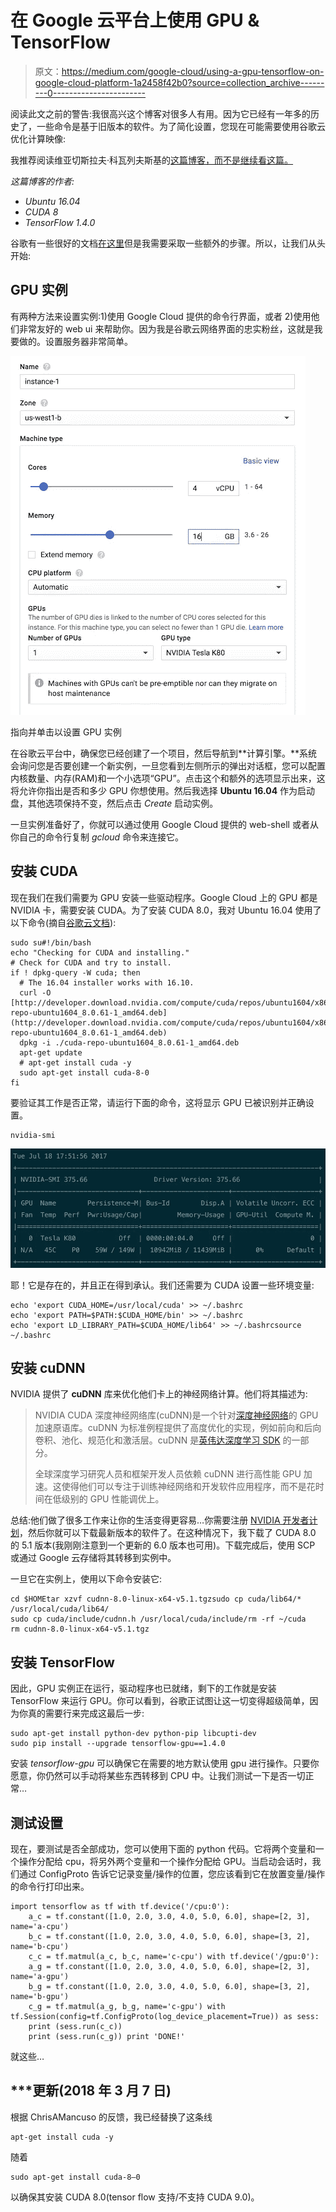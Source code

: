 # 在 Google 云平台上使用 GPU & TensorFlow

> 原文：<https://medium.com/google-cloud/using-a-gpu-tensorflow-on-google-cloud-platform-1a2458f42b0?source=collection_archive---------0----------------------->

阅读此文之前的警告:我很高兴这个博客对很多人有用。因为它已经有一年多的历史了，一些命令是基于旧版本的软件。为了简化设置，您现在可能需要使用谷歌云优化计算映像:

我推荐阅读维亚切斯拉夫·科瓦列夫斯基的[这篇博客，而不是继续看这篇。](https://blog.kovalevskyi.com/deep-learning-images-for-google-cloud-engine-the-definitive-guide-bc74f5fb02bc)

*这篇博客的作者:*

*   *Ubuntu 16.04*
*   *CUDA 8*
*   *TensorFlow 1.4.0*

谷歌有一些很好的文档[在这里](https://cloud.google.com/compute/docs/gpus/add-gpus#install-gpu-driver)但是我需要采取一些额外的步骤。所以，让我们从头开始:

## GPU 实例

有两种方法来设置实例:1)使用 Google Cloud 提供的命令行界面，或者 2)使用他们非常友好的 web ui 来帮助你。因为我是谷歌云网络界面的忠实粉丝，这就是我要做的。设置服务器非常简单。

![](img/acd12db56b6ebfef447a76c605e34f1a.png)

指向并单击以设置 GPU 实例

在谷歌云平台中，确保您已经创建了一个项目，然后导航到**计算引擎。**系统会询问您是否要创建一个新实例，一旦您看到左侧所示的弹出对话框，您可以配置内核数量、内存(RAM)和一个小选项“GPU”。点击这个和额外的选项显示出来，这将允许你指出是否和多少 GPU 你想使用。然后我选择 **Ubuntu 16.04** 作为启动盘，其他选项保持不变，然后点击 *Create* 启动实例。

一旦实例准备好了，你就可以通过使用 Google Cloud 提供的 web-shell 或者从你自己的命令行复制 *gcloud* 命令来连接它。

## 安装 CUDA

现在我们在我们需要为 GPU 安装一些驱动程序。Google Cloud 上的 GPU 都是 NVIDIA 卡，需要安装 CUDA。为了安装 CUDA 8.0，我对 Ubuntu 16.04 使用了以下命令(摘自[谷歌云文档](https://cloud.google.com/compute/docs/gpus/add-gpus#install-gpu-driver)):

```
sudo su#!/bin/bash
echo "Checking for CUDA and installing."
# Check for CUDA and try to install.
if ! dpkg-query -W cuda; then
  # The 16.04 installer works with 16.10.
  curl -O [http://developer.download.nvidia.com/compute/cuda/repos/ubuntu1604/x86_64/cuda-repo-ubuntu1604_8.0.61-1_amd64.deb](http://developer.download.nvidia.com/compute/cuda/repos/ubuntu1604/x86_64/cuda-repo-ubuntu1604_8.0.61-1_amd64.deb)
  dpkg -i ./cuda-repo-ubuntu1604_8.0.61-1_amd64.deb
  apt-get update
  # apt-get install cuda -y
  sudo apt-get install cuda-8-0
fi
```

要验证其工作是否正常，请运行下面的命令，这将显示 GPU 已被识别并正确设置。

```
nvidia-smi
```

![](img/7e152ec3bff62d67c441052a00134840.png)

耶！它是存在的，并且正在得到承认。我们还需要为 CUDA 设置一些环境变量:

```
echo 'export CUDA_HOME=/usr/local/cuda' >> ~/.bashrc
echo 'export PATH=$PATH:$CUDA_HOME/bin' >> ~/.bashrc
echo 'export LD_LIBRARY_PATH=$CUDA_HOME/lib64' >> ~/.bashrcsource ~/.bashrc
```

## 安装 cuDNN

NVIDIA 提供了 **cuDNN** 库来优化他们卡上的神经网络计算。他们将其描述为:

> NVIDIA CUDA 深度神经网络库(cuDNN)是一个针对[深度神经网络](https://developer.nvidia.com/deep-learning)的 GPU 加速原语库。cuDNN 为标准例程提供了高度优化的实现，例如前向和后向卷积、池化、规范化和激活层。cuDNN 是[英伟达深度学习 SDK](https://developer.nvidia.com/deep-learning-sdk) 的一部分。
> 
> 全球深度学习研究人员和框架开发人员依赖 cuDNN 进行高性能 GPU 加速。这使得他们可以专注于训练神经网络和开发软件应用程序，而不是花时间在低级别的 GPU 性能调优上。

总结:他们做了很多工作来让你的生活变得更容易…你需要注册 [NVIDIA 开发者计划](https://developer.nvidia.com/developer-program)，然后你就可以下载最新版本的软件了。在这种情况下，我下载了 CUDA 8.0 的 5.1 版本(我刚刚注意到一个更新的 6.0 版本也可用)。下载完成后，使用 SCP 或通过 Google 云存储将其转移到实例中。

一旦它在实例上，使用以下命令安装它:

```
cd $HOMEtar xzvf cudnn-8.0-linux-x64-v5.1.tgzsudo cp cuda/lib64/* /usr/local/cuda/lib64/
sudo cp cuda/include/cudnn.h /usr/local/cuda/include/rm -rf ~/cuda
rm cudnn-8.0-linux-x64-v5.1.tgz
```

## 安装 TensorFlow

因此，GPU 实例正在运行，驱动程序也已就绪，剩下的工作就是安装 TensorFlow 来运行 GPU。你可以看到，谷歌正试图让这一切变得超级简单，因为你真的需要行来完成这最后一步:

```
sudo apt-get install python-dev python-pip libcupti-dev
sudo pip install --upgrade tensorflow-gpu==1.4.0
```

安装 *tensorflow-gpu* 可以确保它在需要的地方默认使用 gpu 进行操作。只要你愿意，你仍然可以手动将某些东西转移到 CPU 中。让我们测试一下是否一切正常…

## 测试设置

现在，要测试是否全部成功，您可以使用下面的 python 代码。它将两个变量和一个操作分配给 cpu，将另外两个变量和一个操作分配给 GPU。当启动会话时，我们通过 ConfigProto 告诉它记录变量/操作的位置，您应该看到它在放置变量/操作的命令行打印出来。

```
import tensorflow as tf with tf.device('/cpu:0'):
    a_c = tf.constant([1.0, 2.0, 3.0, 4.0, 5.0, 6.0], shape=[2, 3], name='a-cpu')
    b_c = tf.constant([1.0, 2.0, 3.0, 4.0, 5.0, 6.0], shape=[3, 2], name='b-cpu')
    c_c = tf.matmul(a_c, b_c, name='c-cpu') with tf.device('/gpu:0'):
    a_g = tf.constant([1.0, 2.0, 3.0, 4.0, 5.0, 6.0], shape=[2, 3], name='a-gpu')
    b_g = tf.constant([1.0, 2.0, 3.0, 4.0, 5.0, 6.0], shape=[3, 2], name='b-gpu')
    c_g = tf.matmul(a_g, b_g, name='c-gpu') with tf.Session(config=tf.ConfigProto(log_device_placement=True)) as sess:
    print (sess.run(c_c))
    print (sess.run(c_g)) print 'DONE!'
```

就这些…

## ***更新(2018 年 3 月 7 日)

根据 ChrisAMancuso 的反馈，我已经替换了这条线

```
apt-get install cuda -y
```

随着

```
sudo apt-get install cuda-8–0
```

以确保其安装 CUDA 8.0(tensor flow 支持/不支持 CUDA 9.0)。